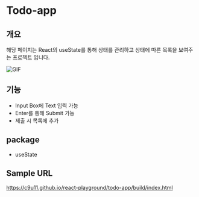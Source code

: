 # Todo-app



## 개요

해당 페이지는 React의 useState를 통해 상태를 관리하고 상태에 따른 목록을 보여주는 프로젝트 입니다.

![GIF](https://user-images.githubusercontent.com/29428714/161429578-3092f8af-5b42-4306-b9c8-e83383005d47.gif)


## 기능

- Input Box에 Text 입력 가능
- Enter를 통해 Submit 가능
- 제출 시 목록에 추가



## package

- useState



## Sample URL

https://c9u11.github.io/react-playground/todo-app/build/index.html
